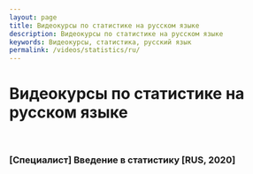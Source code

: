 ```yaml
---
layout: page
title: Видеокурсы по статистике на русском языке
description: Видеокурсы по статистике на русском языке
keywords: Видеокурсы, статистика, русский язык
permalink: /videos/statistics/ru/
---
```


# Видеокурсы по статистике на русском языке

<br/>

### [Специалист] Введение в статистику [RUS, 2020]
